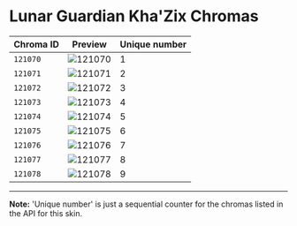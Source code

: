 # Lunar Guardian Kha'Zix Chromas

| Chroma ID | Preview | Unique number |
|---|---|---|
| `121070` | ![121070](https://raw.communitydragon.org/latest/plugins/rcp-be-lol-game-data/global/default/v1/champion-chroma-images/121/121070.png) | 1 |
| `121071` | ![121071](https://raw.communitydragon.org/latest/plugins/rcp-be-lol-game-data/global/default/v1/champion-chroma-images/121/121071.png) | 2 |
| `121072` | ![121072](https://raw.communitydragon.org/latest/plugins/rcp-be-lol-game-data/global/default/v1/champion-chroma-images/121/121072.png) | 3 |
| `121073` | ![121073](https://raw.communitydragon.org/latest/plugins/rcp-be-lol-game-data/global/default/v1/champion-chroma-images/121/121073.png) | 4 |
| `121074` | ![121074](https://raw.communitydragon.org/latest/plugins/rcp-be-lol-game-data/global/default/v1/champion-chroma-images/121/121074.png) | 5 |
| `121075` | ![121075](https://raw.communitydragon.org/latest/plugins/rcp-be-lol-game-data/global/default/v1/champion-chroma-images/121/121075.png) | 6 |
| `121076` | ![121076](https://raw.communitydragon.org/latest/plugins/rcp-be-lol-game-data/global/default/v1/champion-chroma-images/121/121076.png) | 7 |
| `121077` | ![121077](https://raw.communitydragon.org/latest/plugins/rcp-be-lol-game-data/global/default/v1/champion-chroma-images/121/121077.png) | 8 |
| `121078` | ![121078](https://raw.communitydragon.org/latest/plugins/rcp-be-lol-game-data/global/default/v1/champion-chroma-images/121/121078.png) | 9 |

---

**Note:** 'Unique number' is just a sequential counter for the chromas listed in the API for this skin.